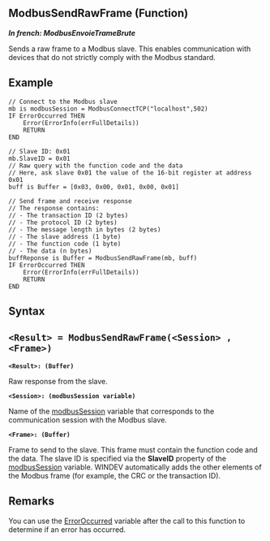 
## ModbusSendRawFrame (Function)

***In french: ModbusEnvoieTrameBrute***



<a name="XUse"></a>
<a name="Use"></a>
<a name="description"></a>
Sends a raw frame to a Modbus slave. This enables communication with devices that do not strictly comply with the Modbus standard.
<a name="Example1"></a>
<a name="sample_code"></a>

## Example


```wl
// Connect to the Modbus slave
mb is modbusSession = ModbusConnectTCP("localhost",502)
IF ErrorOccurred THEN
	Error(ErrorInfo(errFullDetails))
	RETURN
END

// Slave ID: 0x01
mb.SlaveID = 0x01
// Raw query with the function code and the data
// Here, ask slave 0x01 the value of the 16-bit register at address 0x01
buff is Buffer = [0x03, 0x00, 0x01, 0x00, 0x01]

// Send frame and receive response
// The response contains: 
// - The transaction ID (2 bytes)
// - The protocol ID (2 bytes)
// - The message length in bytes (2 bytes)
// - The slave address (1 byte)
// - The function code (1 byte)
// - The data (n bytes)
buffReponse is Buffer = ModbusSendRawFrame(mb, buff)
IF ErrorOccurred THEN
	Error(ErrorInfo(errFullDetails))
	RETURN
END
```

<a name="XSYNTAX"></a>

## Syntax
<a name="SYNTAX1"></a>

`<Result> = ModbusSendRawFrame(<Session> , <Frame>)`
---

**`<Result>: (Buffer)`**

Raw response from the slave.

**`<Session>: (modbusSession variable)`**

Name of the [modbusSession](../WDLang3/1000025924.md) variable that corresponds to the communication session with the Modbus slave.

**`<Frame>: (Buffer)`**

Frame to send to the slave. This frame must contain the function code and the data. The slave ID is specified via the **SlaveID** property of the [modbusSession](../WDLang3/1000025924.md) variable. 
WINDEV automatically adds the other elements of the Modbus frame (for example, the CRC or the transaction ID).



<a name="NOTE0"></a>
<a name="NOTE0_1"></a>

## Remarks
You can use the [ErrorOccurred](../WDLang1/3087001.md) variable after the call to this function to determine if an error has occurred.

<a name="XComponent"></a>

